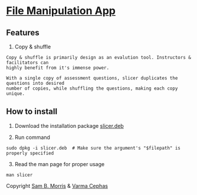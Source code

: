 # [File Manipulation App](https://github.com/divinestylus/slicer)

## Features
1. Copy & shuffle

```
Copy & shuffle is primarily design as an evalution tool. Instructors & facilitators can 
highly benefit from it's immense power.

With a single copy of assessment questions, slicer duplicates the questions into desired 
number of copies, while shuffling the questions, making each copy unique.
```

## How to install
1. Download the installation package [slicer.deb](https://github.com/divinestylus/slicer/blob/main/slicer.deb)

2. Run command 
```
sudo dpkg -i slicer.deb  # Make sure the argument's "$filepath" is properly specified 
```
3. Read the man page for proper usage
```
man slicer
```
Copyright [Sam B. Morris]() & [Varma Cephas]()
